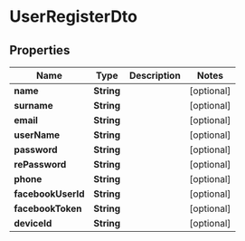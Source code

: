 # UserRegisterDto

## Properties
Name | Type | Description | Notes
------------ | ------------- | ------------- | -------------
**name** | **String** |  |  [optional]
**surname** | **String** |  |  [optional]
**email** | **String** |  |  [optional]
**userName** | **String** |  |  [optional]
**password** | **String** |  |  [optional]
**rePassword** | **String** |  |  [optional]
**phone** | **String** |  |  [optional]
**facebookUserId** | **String** |  |  [optional]
**facebookToken** | **String** |  |  [optional]
**deviceId** | **String** |  |  [optional]
